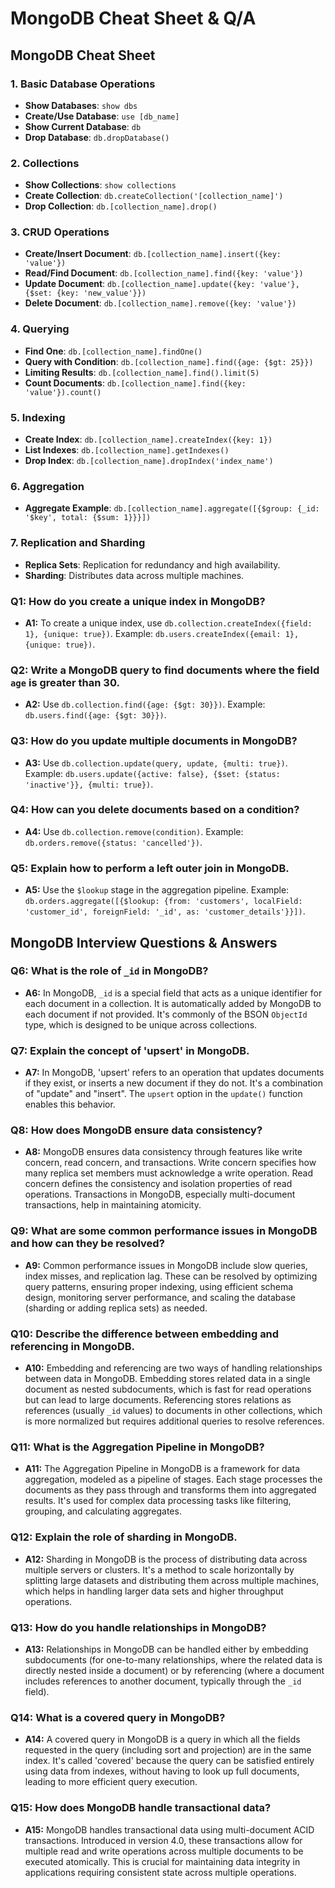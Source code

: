 # MongoDB Cheat Sheet & Q/A

## MongoDB Cheat Sheet

### 1. Basic Database Operations
- **Show Databases**: `show dbs`
- **Create/Use Database**: `use [db_name]`
- **Show Current Database**: `db`
- **Drop Database**: `db.dropDatabase()`

### 2. Collections
- **Show Collections**: `show collections`
- **Create Collection**: `db.createCollection('[collection_name]')`
- **Drop Collection**: `db.[collection_name].drop()`

### 3. CRUD Operations
- **Create/Insert Document**: `db.[collection_name].insert({key: 'value'})`
- **Read/Find Document**: `db.[collection_name].find({key: 'value'})`
- **Update Document**: `db.[collection_name].update({key: 'value'}, {$set: {key: 'new_value'}})`
- **Delete Document**: `db.[collection_name].remove({key: 'value'})`

### 4. Querying
- **Find One**: `db.[collection_name].findOne()`
- **Query with Condition**: `db.[collection_name].find({age: {$gt: 25}})`
- **Limiting Results**: `db.[collection_name].find().limit(5)`
- **Count Documents**: `db.[collection_name].find({key: 'value'}).count()`

### 5. Indexing
- **Create Index**: `db.[collection_name].createIndex({key: 1})`
- **List Indexes**: `db.[collection_name].getIndexes()`
- **Drop Index**: `db.[collection_name].dropIndex('index_name')`

### 6. Aggregation
- **Aggregate Example**: `db.[collection_name].aggregate([{$group: {_id: '$key', total: {$sum: 1}}}])`

### 7. Replication and Sharding
- **Replica Sets**: Replication for redundancy and high availability.
- **Sharding**: Distributes data across multiple machines.



### Q1: How do you create a unique index in MongoDB?
- **A1:** To create a unique index, use `db.collection.createIndex({field: 1}, {unique: true})`. Example: `db.users.createIndex({email: 1}, {unique: true})`.

### Q2: Write a MongoDB query to find documents where the field `age` is greater than 30.
- **A2:** Use `db.collection.find({age: {$gt: 30}})`. Example: `db.users.find({age: {$gt: 30}})`.

### Q3: How do you update multiple documents in MongoDB?
- **A3:** Use `db.collection.update(query, update, {multi: true})`. Example: `db.users.update({active: false}, {$set: {status: 'inactive'}}, {multi: true})`.

### Q4: How can you delete documents based on a condition?
- **A4:** Use `db.collection.remove(condition)`. Example: `db.orders.remove({status: 'cancelled'})`.

### Q5: Explain how to perform a left outer join in MongoDB.
- **A5:** Use the `$lookup` stage in the aggregation pipeline. Example: `db.orders.aggregate([{$lookup: {from: 'customers', localField: 'customer_id', foreignField: '_id', as: 'customer_details'}}])`.

## MongoDB Interview Questions & Answers

### Q6: What is the role of `_id` in MongoDB?
- **A6:** In MongoDB, `_id` is a special field that acts as a unique identifier for each document in a collection. It is automatically added by MongoDB to each document if not provided. It's commonly of the BSON `ObjectId` type, which is designed to be unique across collections.

### Q7: Explain the concept of 'upsert' in MongoDB.
- **A7:** In MongoDB, 'upsert' refers to an operation that updates documents if they exist, or inserts a new document if they do not. It's a combination of "update" and "insert". The `upsert` option in the `update()` function enables this behavior.

### Q8: How does MongoDB ensure data consistency?
- **A8:** MongoDB ensures data consistency through features like write concern, read concern, and transactions. Write concern specifies how many replica set members must acknowledge a write operation. Read concern defines the consistency and isolation properties of read operations. Transactions in MongoDB, especially multi-document transactions, help in maintaining atomicity.

### Q9: What are some common performance issues in MongoDB and how can they be resolved?
- **A9:** Common performance issues in MongoDB include slow queries, index misses, and replication lag. These can be resolved by optimizing query patterns, ensuring proper indexing, using efficient schema design, monitoring server performance, and scaling the database (sharding or adding replica sets) as needed.

### Q10: Describe the difference between embedding and referencing in MongoDB.
- **A10:** Embedding and referencing are two ways of handling relationships between data in MongoDB. Embedding stores related data in a single document as nested subdocuments, which is fast for read operations but can lead to large documents. Referencing stores relations as references (usually `_id` values) to documents in other collections, which is more normalized but requires additional queries to resolve references.

### Q11: What is the Aggregation Pipeline in MongoDB?
- **A11:** The Aggregation Pipeline in MongoDB is a framework for data aggregation, modeled as a pipeline of stages. Each stage processes the documents as they pass through and transforms them into aggregated results. It's used for complex data processing tasks like filtering, grouping, and calculating aggregates.

### Q12: Explain the role of sharding in MongoDB.
- **A12:** Sharding in MongoDB is the process of distributing data across multiple servers or clusters. It's a method to scale horizontally by splitting large datasets and distributing them across multiple machines, which helps in handling larger data sets and higher throughput operations.

### Q13: How do you handle relationships in MongoDB?
- **A13:** Relationships in MongoDB can be handled either by embedding subdocuments (for one-to-many relationships, where the related data is directly nested inside a document) or by referencing (where a document includes references to another document, typically through the `_id` field).

### Q14: What is a covered query in MongoDB?
- **A14:** A covered query in MongoDB is a query in which all the fields requested in the query (including sort and projection) are in the same index. It's called 'covered' because the query can be satisfied entirely using data from indexes, without having to look up full documents, leading to more efficient query execution.

### Q15: How does MongoDB handle transactional data?
- **A15:** MongoDB handles transactional data using multi-document ACID transactions. Introduced in version 4.0, these transactions allow for multiple read and write operations across multiple documents to be executed atomically. This is crucial for maintaining data integrity in applications requiring consistent state across multiple operations.
